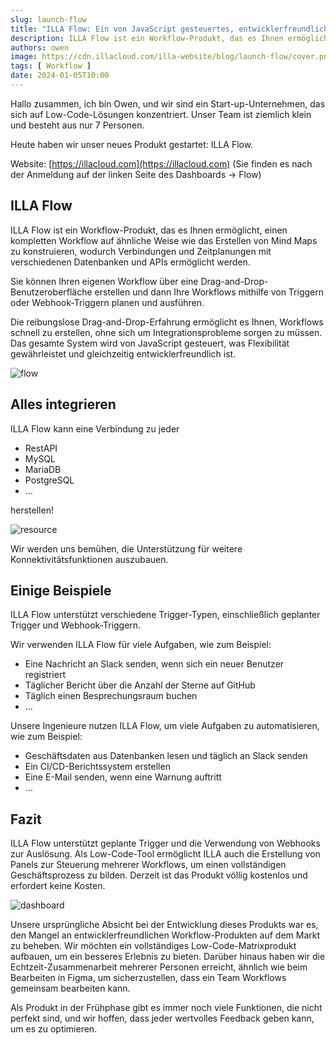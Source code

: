```yaml
---
slug: launch-flow
title: "ILLA Flow: Ein von JavaScript gesteuertes, entwicklerfreundliches Produkt zur Erstellung von automatisierten Workflows"
description: ILLA Flow ist ein Workflow-Produkt, das es Ihnen ermöglicht, einen kompletten Workflow auf ähnliche Weise wie das Erstellen von Mind Maps zu konstruieren.
authors: owen
image: https://cdn.illacloud.com/illa-website/blog/launch-flow/cover.png
tags: [ Workflow ]
date: 2024-01-05T10:00
---
```


Hallo zusammen, ich bin Owen, und wir sind ein Start-up-Unternehmen, das sich auf Low-Code-Lösungen konzentriert. Unser Team ist ziemlich klein und besteht aus nur 7 Personen.

Heute haben wir unser neues Produkt gestartet: ILLA Flow.

Website: [https://illacloud.com](https://illacloud.com) (Sie finden es nach der Anmeldung auf der linken Seite des Dashboards -> Flow)

## ILLA Flow

ILLA Flow ist ein Workflow-Produkt, das es Ihnen ermöglicht, einen kompletten Workflow auf ähnliche Weise wie das Erstellen von Mind Maps zu konstruieren, wodurch Verbindungen und Zeitplanungen mit verschiedenen Datenbanken und APIs ermöglicht werden.

Sie können Ihren eigenen Workflow über eine Drag-and-Drop-Benutzeroberfläche erstellen und dann Ihre Workflows mithilfe von Triggern oder Webhook-Triggern planen und ausführen.

Die reibungslose Drag-and-Drop-Erfahrung ermöglicht es Ihnen, Workflows schnell zu erstellen, ohne sich um Integrationsprobleme sorgen zu müssen. Das gesamte System wird von JavaScript gesteuert, was Flexibilität gewährleistet und gleichzeitig entwicklerfreundlich ist.

![flow](https://cdn.illacloud.com/illa-website/blog/launch-flow/flow.jpeg)

## Alles integrieren

ILLA Flow kann eine Verbindung zu jeder
- RestAPI
- MySQL
- MariaDB
- PostgreSQL
- ...

herstellen!

![resource](https://cdn.illacloud.com/illa-website/blog/launch-flow/resource.jpeg)

Wir werden uns bemühen, die Unterstützung für weitere Konnektivitätsfunktionen auszubauen.

## Einige Beispiele

ILLA Flow unterstützt verschiedene Trigger-Typen, einschließlich geplanter Trigger und Webhook-Triggern.

Wir verwenden ILLA Flow für viele Aufgaben, wie zum Beispiel:

- Eine Nachricht an Slack senden, wenn sich ein neuer Benutzer registriert
- Täglicher Bericht über die Anzahl der Sterne auf GitHub
- Täglich einen Besprechungsraum buchen
- ...

Unsere Ingenieure nutzen ILLA Flow, um viele Aufgaben zu automatisieren, wie zum Beispiel:

- Geschäftsdaten aus Datenbanken lesen und täglich an Slack senden
- Ein CI/CD-Berichtssystem erstellen
- Eine E-Mail senden, wenn eine Warnung auftritt
- ...

## Fazit

ILLA Flow unterstützt geplante Trigger und die Verwendung von Webhooks zur Auslösung. Als Low-Code-Tool ermöglicht ILLA auch die Erstellung von Panels zur Steuerung mehrerer Workflows, um einen vollständigen Geschäftsprozess zu bilden. Derzeit ist das Produkt völlig kostenlos und erfordert keine Kosten.

![dashboard](https://cdn.illacloud.com/illa-website/blog/launch-flow/dashboard.jpeg)

Unsere ursprüngliche Absicht bei der Entwicklung dieses Produkts war es, den Mangel an entwicklerfreundlichen Workflow-Produkten auf dem Markt zu beheben. Wir möchten ein vollständiges Low-Code-Matrixprodukt aufbauen, um ein besseres Erlebnis zu bieten. Darüber hinaus haben wir die Echtzeit-Zusammenarbeit mehrerer Personen erreicht, ähnlich wie beim Bearbeiten in Figma, um sicherzustellen, dass ein Team Workflows gemeinsam bearbeiten kann.

Als Produkt in der Frühphase gibt es immer noch viele Funktionen, die nicht perfekt sind, und wir hoffen, dass jeder wertvolles Feedback geben kann, um es zu optimieren.